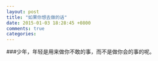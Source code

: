```yaml
---
layout: post
title: "如果你想去做的话"
date: 2015-01-03 18:28:45 +0800
comments: true
categories: 
---
```


###少年，年轻是用来做你不敢的事，而不是做你会的事的呢。